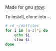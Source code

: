 Made for gnu [stow](https://www.gnu.org/software/stow/):

To install, clone into `~`. 

```zsh
# cd ~/dotfiles
for i in [a-z]*; do
    echo $i
    stow $i
done
```

